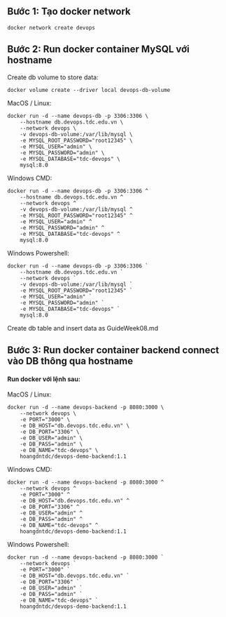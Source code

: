 ## Bước 1: Tạo docker network

```
docker network create devops
```

## Bước 2: Run docker container MySQL với hostname

Create db volume to store data:

```
docker volume create --driver local devops-db-volume
```


MacOS / Linux:

```
docker run -d --name devops-db -p 3306:3306 \
    --hostname db.devops.tdc.edu.vn \
    --network devops \
    -v devops-db-volume:/var/lib/mysql \
    -e MYSQL_ROOT_PASSWORD="root12345" \
    -e MYSQL_USER="admin" \
    -e MYSQL_PASSWORD="admin" \
    -e MYSQL_DATABASE="tdc-devops" \
    mysql:8.0
```

Windows CMD:

```
docker run -d --name devops-db -p 3306:3306 ^
    --hostname db.devops.tdc.edu.vn ^
    --network devops ^
    -v devops-db-volume:/var/lib/mysql ^
    -e MYSQL_ROOT_PASSWORD="root12345" ^
    -e MYSQL_USER="admin" ^
    -e MYSQL_PASSWORD="admin" ^
    -e MYSQL_DATABASE="tdc-devops" ^
    mysql:8.0
```

Windows Powershell:

```
docker run -d --name devops-db -p 3306:3306 `
    --hostname db.devops.tdc.edu.vn `
    --network devops `
    -v devops-db-volume:/var/lib/mysql `
    -e MYSQL_ROOT_PASSWORD="root12345" `
    -e MYSQL_USER="admin" `
    -e MYSQL_PASSWORD="admin" `
    -e MYSQL_DATABASE="tdc-devops" `
    mysql:8.0
```

Create db table and insert data as GuideWeek08.md

## Bước 3: Run docker container backend connect vào DB thông qua hostname

#### Run docker với lệnh sau:

MacOS / Linux:

```
docker run -d --name devops-backend -p 8080:3000 \
    --network devops \
    -e PORT="3000" \
    -e DB_HOST="db.devops.tdc.edu.vn" \
    -e DB_PORT="3306" \
    -e DB_USER="admin" \
    -e DB_PASS="admin" \
    -e DB_NAME="tdc-devops" \
    hoangdntdc/devops-demo-backend:1.1
```

Windows CMD:

```
docker run -d --name devops-backend -p 8080:3000 ^
    --network devops ^
    -e PORT="3000" ^
    -e DB_HOST="db.devops.tdc.edu.vn" ^
    -e DB_PORT="3306" ^
    -e DB_USER="admin" ^
    -e DB_PASS="admin" ^
    -e DB_NAME="tdc-devops" ^
    hoangdntdc/devops-demo-backend:1.1
```

Windows Powershell:

```
docker run -d --name devops-backend -p 8080:3000 `
    --network devops `
    -e PORT="3000" `
    -e DB_HOST="db.devops.tdc.edu.vn" `
    -e DB_PORT="3306" `
    -e DB_USER="admin" `
    -e DB_PASS="admin" `
    -e DB_NAME="tdc-devops" `
    hoangdntdc/devops-demo-backend:1.1
```


